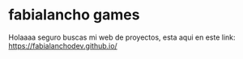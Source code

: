# fabialancho games
Holaaaa seguro buscas mi web de proyectos, esta aqui en este link:
 https://fabialanchodev.github.io/

